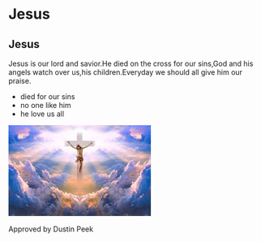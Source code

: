 # Jesus
## Jesus

Jesus is our lord and savior.He died on the cross for our sins,God and his angels watch over us,his children.Everyday we should all give him our praise.

+ died for our sins
+ no one like him
+ he love us all

![Jesus.img](images.jpg)

Approved by Dustin Peek
